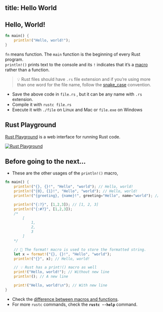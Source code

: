 title: Hello World
---

## Hello, World!
```rust
fn main() {
    println!("Hello, world!");
}
```

`fn` means function. The `main` function is the beginning of every Rust program.  
`println!()` prints text to the console and its `!` indicates that it’s a [macro](https://doc.rust-lang.org/book/ch19-06-macros.html) rather than a function.

> 💡 Rust files should have `.rs` file extension and if you’re using more than one word for the file name, follow the [snake_case](https://en.wikipedia.org/wiki/Snake_case) convention.

- Save the above code in `file.rs` , but it can be any name with `.rs` extension.
- Compile it with `rustc file.rs`
- Execute it with `./file` on Linux and Mac or `file.exe` on Windows

## Rust Playground

[Rust Playground](https://play.rust-lang.org/) is a web interface for running Rust code.

[![Rust Playground](docs/images/rust_playground.png)](https://play.rust-lang.org/)

## Before going to the next...

- These are the other usages of the `println!()` macro,

```rust
fn main() {
    println!("{}, {}!", "Hello", "world"); // Hello, world!
    println!("{0}, {1}!", "Hello", "world"); // Hello, world!
    println!("{greeting}, {name}!", greeting="Hello", name="world"); // Hello, world!

    println!("{:?}", [1,2,3]); // [1, 2, 3]
    println!("{:#?}", [1,2,3]);
    /*
        [
            1,
            2,
            3
        ]
    */

    // 🔎 The format! macro is used to store the formatted string.
    let x = format!("{}, {}!", "Hello", "world");
    println!("{}", x); // Hello, world!

    // 💡 Rust has a print!() macro as well
    print!("Hello, world!"); // Without new line
    println!(); // A new line

    print!("Hello, world!\n"); // With new line
}
```

- Check the [difference between macros and functions](https://doc.rust-lang.org/book/ch19-06-macros.html#the-difference-between-macros-and-functions).
- For more `rustc` commands, check the **`rustc --help`** command.
